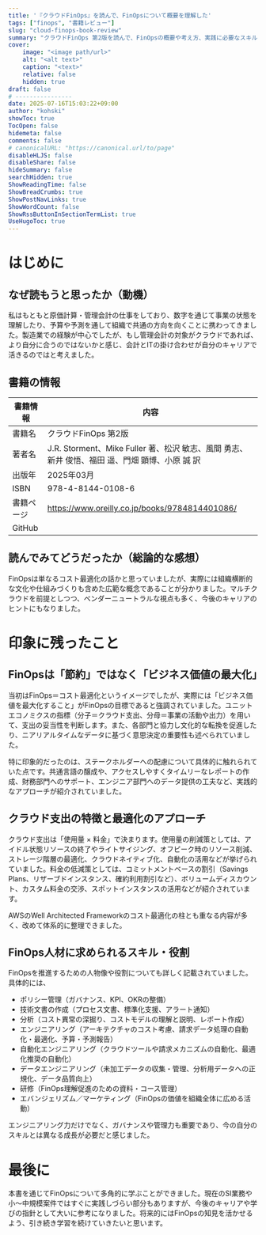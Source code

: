 ```yaml
---
title: '『クラウドFinOps』を読んで、FinOpsについて概要を理解した'
tags: ["finops", "書籍レビュー"]
slug: "cloud-finops-book-review"
summary: "クラウドFinOps 第2版を読んで、FinOpsの概要や考え方、実践に必要なスキルについて学んだ内容をまとめました。エンジニアとしてのキャリアや今後の学びの指針にも触れています。"
cover:
    image: "<image path/url>"
    alt: "<alt text>"
    caption: "<text>"
    relative: false
    hidden: true
draft: false
# ----------------
date: 2025-07-16T15:03:22+09:00
author: "kohski"
showToc: true
TocOpen: false
hidemeta: false
comments: false
# canonicalURL: "https://canonical.url/to/page"
disableHLJS: false
disableShare: false
hideSummary: false
searchHidden: true
ShowReadingTime: false
ShowBreadCrumbs: true
ShowPostNavLinks: true
ShowWordCount: false
ShowRssButtonInSectionTermList: true
UseHugoToc: true
---
```


# はじめに

## なぜ読もうと思ったか（動機）

私はもともと原価計算・管理会計の仕事をしており、数字を通じて事業の状態を理解したり、予算や予測を通して組織で共通の方向を向くことに携わってきました。製造業での経験が中心でしたが、もし管理会計の対象がクラウドであれば、より自分に合うのではないかと感じ、会計とITの掛け合わせが自分のキャリアで活きるのではと考えました。

## 書籍の情報

| 書籍情報 | 内容|
| --- | --- |
| 書籍名     | クラウドFinOps 第2版 |
| 著者名     | J.R. Storment、Mike Fuller 著、松沢 敏志、風間 勇志、新井 俊悟、福田 遥、門畑 顕博、小原 誠 訳 |
| 出版年     | 2025年03月 |
| ISBN       | 978-4-8144-0108-6 |
| 書籍ページ | https://www.oreilly.co.jp/books/9784814401086/ |
| GitHub     | |

## 読んでみてどうだったか（総論的な感想）

FinOpsは単なるコスト最適化の話かと思っていましたが、実際には組織横断的な文化や仕組みづくりも含めた広範な概念であることが分かりました。マルチクラウドを前提としつつ、ベンダーニュートラルな視点も多く、今後のキャリアのヒントにもなりました。

# 印象に残ったこと

## FinOpsは「節約」ではなく「ビジネス価値の最大化」

当初はFinOps＝コスト最適化というイメージでしたが、実際には「ビジネス価値を最大化すること」がFinOpsの目標であると強調されていました。ユニットエコノミクスの指標（分子＝クラウド支出、分母＝事業の活動や出力）を用いて、支出の妥当性を判断します。また、各部門と協力し文化的な転換を促進したり、ニアリアルタイムなデータに基づく意思決定の重要性も述べられていました。

特に印象的だったのは、ステークホルダーへの配慮について具体的に触れられていた点です。共通言語の醸成や、アクセスしやすくタイムリーなレポートの作成、財務部門へのサポート、エンジニア部門へのデータ提供の工夫など、実践的なアプローチが紹介されていました。

## クラウド支出の特徴と最適化のアプローチ

クラウド支出は「使用量 × 料金」で決まります。使用量の削減策としては、アイドル状態リソースの終了やライトサイジング、オフピーク時のリソース削減、ストレージ階層の最適化、クラウドネイティブ化、自動化の活用などが挙げられていました。料金の低減策としては、コミットメントベースの割引（Savings Plans、リザーブドインスタンス、確約利用割引など）、ボリュームディスカウント、カスタム料金の交渉、スポットインスタンスの活用などが紹介されています。

AWSのWell Architected Frameworkのコスト最適化の柱とも重なる内容が多く、改めて体系的に整理できました。

## FinOps人材に求められるスキル・役割

FinOpsを推進するための人物像や役割についても詳しく記載されていました。具体的には、

- ポリシー管理（ガバナンス、KPI、OKRの整備）
- 技術文書の作成（プロセス文書、標準化支援、アラート通知）
- 分析（コスト異常の深掘り、コストモデルの理解と説明、レポート作成）
- エンジニアリング（アーキテクチャのコスト考慮、請求データ処理の自動化・最適化、予算・予測報告）
- 自動化エンジニアリング（クラウドツールや請求メカニズムの自動化、最適化推奨の自動化）
- データエンジニアリング（未加工データの収集・管理、分析用データへの正規化、データ品質向上）
- 研修（FinOps理解促進のための資料・コース管理）
- エバンジェリズム／マーケティング（FinOpsの価値を組織全体に広める活動）

エンジニアリング力だけでなく、ガバナンスや管理力も重要であり、今の自分のスキルとは異なる成長が必要だと感じました。

# 最後に

本書を通じてFinOpsについて多角的に学ぶことができました。現在のSI業務や小〜中規模案件ではすぐに実践しづらい部分もありますが、今後のキャリアや学びの指針として大いに参考になりました。将来的にはFinOpsの知見を活かせるよう、引き続き学習を続けていきたいと思います。